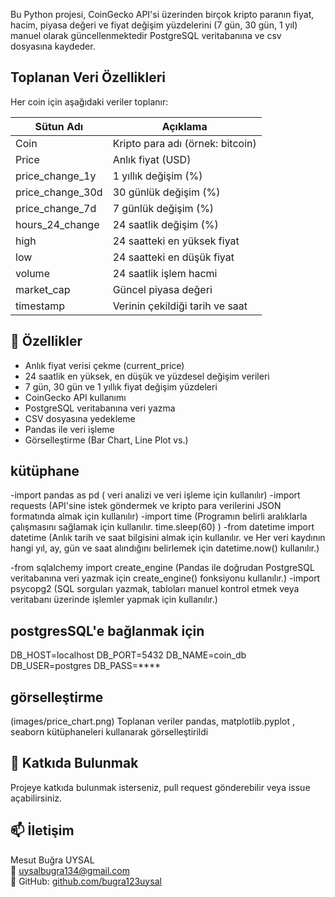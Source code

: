 Bu Python projesi, CoinGecko API'si üzerinden birçok kripto paranın fiyat, hacim, piyasa değeri ve fiyat değişim yüzdelerini (7 gün, 30 gün, 1 yıl) manuel olarak güncellenmektedir PostgreSQL veritabanına ve csv dosyasına kaydeder.

##  Toplanan Veri Özellikleri

Her coin için aşağıdaki veriler toplanır:

| Sütun Adı         | Açıklama                              |
|------------------|--------------------------------------- |
| Coin             | Kripto para adı (örnek: bitcoin)       |
| Price            | Anlık fiyat (USD)                      |
| price_change_1y  | 1 yıllık değişim (%)                   |
| price_change_30d | 30 günlük değişim (%)                  |
| price_change_7d  | 7 günlük değişim (%)                   |
| hours_24_change  | 24 saatlik değişim (%)                 |
| high             | 24 saatteki en yüksek fiyat            |
| low              | 24 saatteki en düşük fiyat             |
| volume           | 24 saatlik işlem hacmi                 |
| market_cap       | Güncel piyasa değeri                   |
| timestamp        | Verinin çekildiği tarih ve saat        |

## 🚀 Özellikler

- Anlık fiyat verisi çekme (current_price)
- 24 saatlik en yüksek, en düşük ve yüzdesel değişim verileri
- 7 gün, 30 gün ve 1 yıllık fiyat değişim yüzdeleri
- CoinGecko API kullanımı
- PostgreSQL veritabanına veri yazma
- CSV dosyasına yedekleme
- Pandas ile veri işleme
- Görselleştirme (Bar Chart, Line Plot vs.)

## kütüphane
-import pandas as pd (  veri analizi ve veri işleme için kullanılır)
-import requests  (API'sine istek göndermek ve kripto para verilerini JSON formatında almak için kullanılır)
-import time   (Programın belirli aralıklarla çalışmasını sağlamak için kullanılır.  time.sleep(60) )
-from datetime import datetime  (Anlık tarih ve saat bilgisini almak için kullanılır. ve Her veri kaydının hangi yıl, ay, gün ve saat alındığını belirlemek için datetime.now() kullanılır.)

-from sqlalchemy import create_engine  (Pandas ile doğrudan PostgreSQL veritabanına veri yazmak için create_engine() fonksiyonu kullanılır.)
-import psycopg2 (SQL sorguları yazmak, tabloları manuel kontrol etmek veya veritabanı üzerinde işlemler yapmak için kullanılır.)

## postgresSQL'e bağlanmak için
DB_HOST=localhost
DB_PORT=5432
DB_NAME=coin_db
DB_USER=postgres
DB_PASS=****


## görselleştirme
 (images/price_chart.png)
Toplanan veriler   pandas, matplotlib.pyplot , seaborn  kütüphaneleri kullanarak görselleştirildi


## 🤝 Katkıda Bulunmak
Projeye katkıda bulunmak isterseniz, pull request gönderebilir veya issue açabilirsiniz.

## 📫 İletişim
Mesut Buğra UYSAL  
📧 uysalbugra134@gmail.com  
🔗 GitHub: [github.com/bugra123uysal](https://github.com/bugra123uysal)


